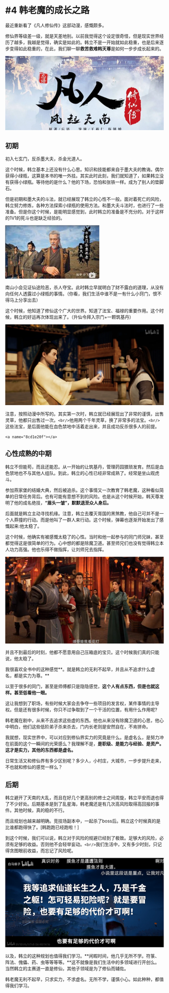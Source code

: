 # #4 韩老魔的成长之路

最近重新看了《凡人修仙传》这部动漫，感慨颇多。

修仙界等级差一级，就是天差地别。以前我觉得这个设定很奇怪，但是现实世界经历了越多，我越是觉得，确实是如此的。韩立不是一开始就如此稳重，也是后来逐步变得如此稳重的，在此，我们聊一聊**救苦救难韩天尊**是如何一步步成长起来的。

![image.png](img/1701323013887-6eba0d60-be5f-4f31-9da0-c5e93de87ad6.png)

## 初期

初入七玄门，反杀墨大夫，杀金光道人。

这个时候，韩立基本上还没有什么心思。知识和技能都来自于墨大夫的教诲。偶尔获得小绿瓶，这算是本书的唯一外挂。其实此时此刻，我们就知道了，如果韩立没有获得小绿瓶。等待他的是什么？他的下场，恐怕和张铁一样。成为了别人的垫脚石。

但是初期和墨大夫的斗法，就已经展现了韩立的心性不一般。面对着死亡的风险，韩立努力修炼，各种方法探索小绿瓶的使用方法。和墨大夫斗法时，也进行了一些准备。但是你这个时候，是能明显感觉到，此时韩立的准备是不充分的。对于这样的1V1的死斗也是缺乏经验的。

![image.png](img/1701322815550-db7516f5-c031-407f-8c6d-f690d41d8e9b.jpeg)

南山小会见证仙途险恶，杀人夺宝。此时韩立早就明白了财不露白的道理，从没有向任何人透露过小绿瓶的事情。（你看，我们生活中谁不是一有什么小窍门，恨不得马上分享出去）

这个时候，他知道了修仙这个广大的世界。知道了法宝、福禄的重要作用。这个时候，韩立的好运再次体现出来了。（升仙令拜入宗门+一颗筑基丹）

![image.png](img/1701322967018-e29dcd06-34a7-4e06-a4d6-790e1fbd6887.png)

注意，按照动漫中所写的。其实第一次时，韩立就已经展现出了非常的谨慎，出售灵草，他都只出售过一次。`<br/>`他用两个千年灵草，换了非常多的法宝。`<br/>`这些法宝，是后面他能在血色禁地中活着走出来，并且成功反杀很多人的前提。

`<a name="8cd1e20f"></a>`

## 心性成熟的中期

韩立不但能苟，而且还能忍。从一开始的让筑基丹，管理药园猥琐发育。然后是血色禁地也不与其他人组队。到此，韩立的心性已经非常成熟了。经常是坐山观虎斗。

参加燕家堡的结婚大典，然后被追杀。这个事情又一次教育了韩老魔，这种看似简单的日常任务背后。也有可能有意想不到的风险。也是从这个时候开始，韩天尊发明了他的成名绝技，**“眉头一皱”，默默退至众人身后。**

后面就是韩立主动寻找机缘。注意，韩立去覆灭胥国的黑煞教，他自己可并不是一个人莽撞的行动。而是他叫了一群人来行动。这个时候，弹幕也逐渐开始发出了感慨起来:他太稳了。

这个时候，他确实有被感慨太稳了的心性。当时和他一起参与的同门师兄妹，甚至都觉得这是很简单的行为。心中想的都是除魔卫道。甚至师兄们也没有觉得韩立本人功力高强。他也乐得不做指挥，让刘师兄去指挥。

![image.png](img/1701323186836-a6d96692-cdc4-43e6-908d-3bec28bbfe11.png)

并且不到最后的时刻，他都不愿意用自己压箱底的宝贝。这个时候我们真的只能说，他太稳了。

我很喜欢全书中的这种感觉**。就是韩立的无利不起早，并且从不追求什么虚名，都是实力为尊。**

以至于很多的同门，甚至是师傅都只是隐隐感觉，**这个人有点东西，但是也就这样。甚至低看他一眼。**

这让我想到了职场，有些时候大家会去争夺一些项目的发言权，某件事情的主导权。但是还有很多时候，你只不过争取到了一个干活的位置，有用什么作用呢?

韩老魔在剧中，从来不去追求这些虚的东西。他也从来没有除魔卫道的心思，他心中明白，他们这些低阶弟子杀来杀去，门内长老则是安然自在，不肯拼命。

我就想，现实世界中，可以对应到修仙界实力的究竟是什么。是虚名么，是努力冲在前面的这个一瞬间的光荣感么？我理解不是，**是职级、是能力与经验、是资产。这才是实力，其他的东西都是虚名。**

日常生活又和修仙界有多少区别呢？多少人，小村庄，大城市，一步步提升走来，不也就和修仙的感觉一样么？

## 后期

韩立避开了天南的大乱，而且在好几个更高别的修士之间周旋，韩立平安而退也得了不少好处。后期基本是到了乱星海，韩老魔还是有几次高风险取得高回报的事件。其他时候，真的稳的不行。

而且规划也越来越明确。竞技场副本中，一起杀了boss后。韩立这个时候真的是比谁都跑得快了。[韩跑跑已经跑啦！]

到这个时候，我们可以说，韩立对于风险的规避已经到了极致。足够大的风险，必须有足够的收益。否则他不会轻举妄动。`<br/>`我们生活中，又有多少时刻，只记得贪图眼前收益，而忘记了风险呢。

![lALPKGJl4o_XrYvNBDjNB4A_1920_1080.png](img/1702810626177-d0ee829e-ac70-47a4-9265-dc1a02e73905.png)

以及，韩立的这种规划也值得我们学习。**闲暇时间，他几乎无所不学。符箓、阵法、傀儡、药、虫等等等等。**这不就像是我们生活中的多领域进行开创么。当然韩立的主赛道一直是修仙，其他子领域是为了修仙而辅佐。

韩老魔无利不起早，只求实力，不求虚名。无所不学，谨慎小心。如此种种，都值得我们学习。
